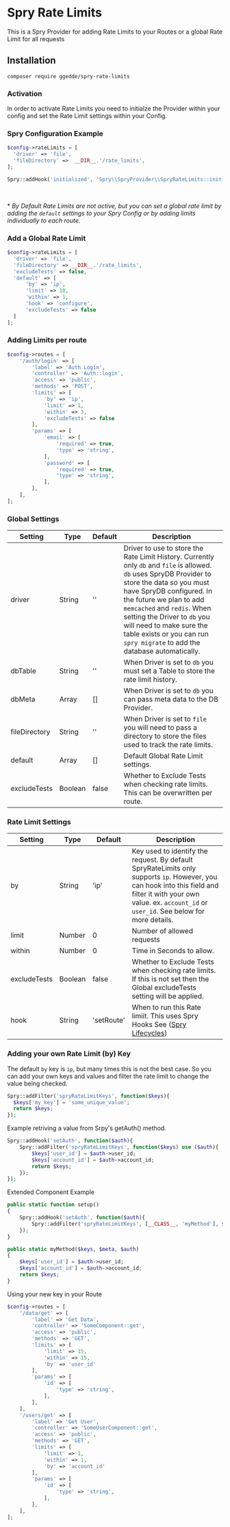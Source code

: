 # Spry Rate Limits
This is a Spry Provider for adding Rate Limits to your Routes or a global Rate Limit for all requests

## Installation
    composer require ggedde/spry-rate-limits

### Activation
In order to activate Rate Limits you need to initialze the Provider within your config and set the Rate Limit settings within your Config.  

### Spry Configuration Example
```php
$config->rateLimits = [
  'driver' => 'file',
  'fileDirectory' =>  __DIR__.'/rate_limits',
];

Spry::addHook('initialized', 'Spry\\SpryProvider\\SpryRateLimits::initiate');
```
<br>

\* *By Default Rate Limits are not active, but you can set a global rate limit by adding the `default` settings to your Spry Config or by adding limits individually to each route.*

### Add a Global Rate Limit

```php
$config->rateLimits = [
  'driver' => 'file',
  'fileDirectory' => __DIR__.'/rate_limits',
  'excludeTests' => false,
  'default' => [
      'by' => 'ip',
      'limit' => 10,
      'within' => 1,
      'hook' => 'configure',
      'excludeTests' => false
  ]
];
```

### Adding Limits per route  
```php
$config->routes = [
    '/auth/login' => [
        'label' => 'Auth Login',
        'controller' => 'Auth::login',
        'access' => 'public',
        'methods' => 'POST',
        'limits' => [
            'by' => 'ip',
            'limit' => 1,
            'within' => 3,
            'excludeTests' => false
        ],
        'params' => [
            'email' => [
                'required' => true,
                'type' => 'string',
            ],
            'password' => [
                'required' => true,
                'type' => 'string',
            ],
        ],
    ],
];
``` 
### Global Settings

Setting | Type | Default | Description
-------|--------|-------------|-----------
driver | String | '' | Driver to use to store the Rate Limit History. Currently only `db` and `file` is allowed. `db` uses SpryDB Provider to store the data so you must have SpryDB configured. In the future we plan to add `memcached` and `redis`. When setting the Driver to `db` you will need to make sure the table exists or you can run `spry migrate` to add the database automatically.
dbTable | String | '' | When Driver is set to `db` you must set a Table to store the rate limit history.
dbMeta | Array | [] | When Driver is set to `db` you can pass meta data to the DB Provider.
fileDirectory | String | '' | When Driver is set to `file` you will need to pass a directory to store the files used to track the rate limits.
default | Array | [] | Default Global Rate Limit settings.
excludeTests | Boolean | false | Whether to Exclude Tests when checking rate limits. This can be overwritten per route.

### Rate Limit Settings

Setting | Type | Default | Description
-------|--------|-------------|-----------
by | String | 'ip' | Key used to identify the request. By default SpryRateLimits only supports `ip`. However, you can hook into this field and filter it with your own value. ex.  `account_id` or `user_id`. See below for more details.
limit | Number | 0 | Number of allowed requests
within | Number | 0 | Time in Seconds to allow.
excludeTests | Boolean | false | Whether to Exclude Tests when checking rate limits. If this is not set then the Global excludeTests setting will be applied.
hook | String | 'setRoute' | When to run this Rate limiit. This uses Spry Hooks See ([Spry Lifecycles](https://github.com/ggedde/spry/blob/master/README.md#Lifecycle))

### Adding your own Rate Limit (by) Key

The default `by` key is `ip`, but many times this is not the best case. So you can add your own keys and values and filter the rate limit to change the value being checked.

```php
Spry::addFilter('spryRateLimitKeys', function($keys){
  $keys['my_key'] = 'some_unique_value';
  return $keys;
});
```

Example retriving a value from Srpy's getAuth() method.
```php
Spry::addHook('setAuth', function($auth){
    Spry::addFilter('spryRateLimitKeys', function($keys) use ($auth){
        $keys['user_id'] = $auth->user_id;
        $keys['account_id'] = $auth->account_id;
        return $keys;
    });
});
```
Extended Component Example
```php
public static function setup()
{
    Spry::addHook('setAuth', function($auth){
        Spry::addFilter('spryRateLimitKeys', [__CLASS__, 'myMethod'], $auth);
    });
}

public static myMethod($keys, $meta, $auth) 
{
    $keys['user_id'] = $auth->user_id;
    $keys['account_id'] = $auth->account_id;
    return $keys;
}
```

Using your new key in your Route
```php
$config->routes = [
    '/data/get' => [
        'label' => 'Get Data',
        'controller' => 'SomeComponent::get',
        'access' => 'public',
        'methods' => 'GET',
        'limits' => [
            'limit' => 15,
            'within' => 15,
            'by' => 'user_id'
        ],
        'params' => [
            'id' => [
                'type' => 'string',
            ],
        ],
    ],
    '/users/get' => [
        'label' => 'Get User',
        'controller' => 'SomeUserComponent::get',
        'access' => 'public',
        'methods' => 'GET',
        'limits' => [
            'limit' => 1,
            'within' => 1,
            'by' => 'account_id'
        ],
        'params' => [
            'id' => [
                'type' => 'string',
            ],
        ],
    ],
];
```
